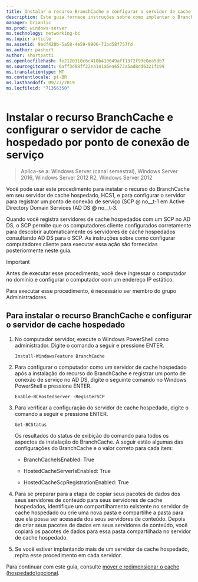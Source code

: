 ```yaml
---
title: Instalar o recurso BranchCache e configurar o servidor de cache hospedado por ponto de conexão de serviço
description: Este guia fornece instruções sobre como implantar o BranchCache no modo de cache hospedado em computadores que executam o Windows Server 2016 e o Windows 10
manager: brianlic
ms.prod: windows-server
ms.technology: networking-bc
ms.topic: article
ms.assetid: 9adf420b-5a58-4e59-9906-71bd58f757fd
ms.author: pashort
author: shortpatti
ms.openlocfilehash: fe2120310c6c410b410649aff1372f93e0ea5db7
ms.sourcegitcommit: 6aff3d88ff22ea141a6ea6572a5ad8dd6321f199
ms.translationtype: MT
ms.contentlocale: pt-BR
ms.lasthandoff: 09/27/2019
ms.locfileid: "71356350"
---
```

# <a name="install-the-branchcache-feature-and-configure-the-hosted-cache-server-by-service-connection-point"></a>Instalar o recurso BranchCache e configurar o servidor de cache hospedado por ponto de conexão de serviço

>Aplica-se a: Windows Server (canal semestral), Windows Server 2016, Windows Server 2012 R2, Windows Server 2012

Você pode usar este procedimento para instalar o recurso do BranchCache em seu servidor de cache hospedado, HCS1, e para configurar o servidor para registrar um ponto de conexão de serviço \(SCP @ no__t-1 em Active Directory Domain Services \(AD DS @ no__t-3.

Quando você registra servidores de cache hospedados com um SCP no AD DS, o SCP permite que os computadores cliente configurados corretamente para descobrir automaticamente os servidores de cache hospedados consultando AD DS para o SCP. As instruções sobre como configurar computadores cliente para executar essa ação são fornecidas posteriormente neste guia.

>[!IMPORTANT]
>Antes de executar esse procedimento, você deve ingressar o computador no domínio e configurar o computador com um endereço IP estático.

Para executar esse procedimento, é necessário ser membro do grupo Administradores.

## <a name="to-install-the-branchcache-feature-and-configure-the-hosted-cache-server"></a>Para instalar o recurso BranchCache e configurar o servidor de cache hospedado  

1. No computador servidor, execute o Windows PowerShell como administrador. Digite o comando a seguir e pressione ENTER.

    ``` 
    Install-WindowsFeature BranchCache
    ```

2.  Para configurar o computador como um servidor de cache hospedado após a instalação do recurso do BranchCache e registrar um ponto de conexão de serviço no AD DS, digite o seguinte comando no Windows PowerShell e pressione ENTER.

    ```  
    Enable-BCHostedServer -RegisterSCP
    ```  

3. Para verificar a configuração do servidor de cache hospedado, digite o comando a seguir e pressione ENTER.

    ```  
    Get-BCStatus  
    ```  
  
    Os resultados do status de exibição do comando para todos os aspectos da instalação do BranchCache. A seguir estão algumas das configurações do BranchCache e o valor correto para cada item:  
  
    -   BranchCacheIsEnabled: True

    -   HostedCacheServerIsEnabled: True

    -   HostedCacheScpRegistrationEnabled: True

4. Para se preparar para a etapa de copiar seus pacotes de dados dos seus servidores de conteúdo para seus servidores de cache hospedados, identifique um compartilhamento existente no servidor de cache hospedado ou crie uma nova pasta e compartilhe a pasta para que ela possa ser acessada dos seus servidores de conteúdo. Depois de criar seus pacotes de dados em seus servidores de conteúdo, você copiará os pacotes de dados para essa pasta compartilhada no servidor de cache hospedado.
  
5. Se você estiver implantando mais de um servidor de cache hospedado, repita esse procedimento em cada servidor.

Para continuar com este guia, consulte [mover e redimensionar o cache &#40;hospedado&#41;opcional](6-Bc-Move-Resize-Cache.md).
